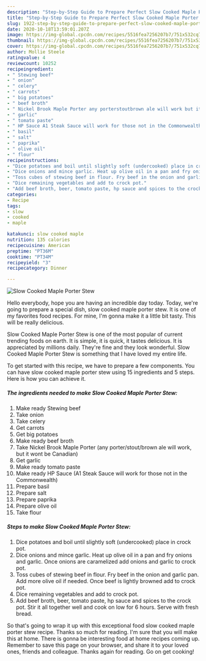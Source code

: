 ```yaml
---
description: "Step-by-Step Guide to Prepare Perfect Slow Cooked Maple Porter Stew"
title: "Step-by-Step Guide to Prepare Perfect Slow Cooked Maple Porter Stew"
slug: 1922-step-by-step-guide-to-prepare-perfect-slow-cooked-maple-porter-stew
date: 2020-10-18T13:59:01.207Z
image: https://img-global.cpcdn.com/recipes/5516fea7256207b7/751x532cq70/slow-cooked-maple-porter-stew-recipe-main-photo.jpg
thumbnail: https://img-global.cpcdn.com/recipes/5516fea7256207b7/751x532cq70/slow-cooked-maple-porter-stew-recipe-main-photo.jpg
cover: https://img-global.cpcdn.com/recipes/5516fea7256207b7/751x532cq70/slow-cooked-maple-porter-stew-recipe-main-photo.jpg
author: Mollie Steele
ratingvalue: 4
reviewcount: 10252
recipeingredient:
- " Stewing beef"
- " onion"
- " celery"
- " carrots"
- " big potatoes"
- " beef broth"
- " Nickel Brook Maple Porter any porterstoutbrown ale will work but it wont be Canadian"
- " garlic"
- " tomato paste"
- " HP Sauce A1 Steak Sauce will work for those not in the Commonwealth"
- " basil"
- " salt"
- " paprika"
- " olive oil"
- " flour"
recipeinstructions:
- "Dice potatoes and boil until slightly soft (undercooked) place in crock pot."
- "Dice onions and mince garlic. Heat up olive oil in a pan and fry onions and garlic. Once onions are caramelized add onions and garlic to crock pot."
- "Toss cubes of stewing beef in flour. Fry beef in the onion and garlic pan. Add more olive oil if needed. Once beef is lightly browned add to crock pot."
- "Dice remaining vegetables and add to crock pot."
- "Add beef broth, beer, tomato paste, hp sauce and spices to the crock pot. Stir it all together well and cook on low for 6 hours. Serve with fresh bread."
categories:
- Recipe
tags:
- slow
- cooked
- maple

katakunci: slow cooked maple 
nutrition: 135 calories
recipecuisine: American
preptime: "PT36M"
cooktime: "PT34M"
recipeyield: "3"
recipecategory: Dinner

---
```



![Slow Cooked Maple Porter Stew](https://img-global.cpcdn.com/recipes/5516fea7256207b7/751x532cq70/slow-cooked-maple-porter-stew-recipe-main-photo.jpg)

Hello everybody, hope you are having an incredible day today. Today, we're going to prepare a special dish, slow cooked maple porter stew. It is one of my favorites food recipes. For mine, I'm gonna make it a little bit tasty. This will be really delicious.

Slow Cooked Maple Porter Stew is one of the most popular of current trending foods on earth. It is simple, it is quick, it tastes delicious. It is appreciated by millions daily. They're fine and they look wonderful. Slow Cooked Maple Porter Stew is something that I have loved my entire life.




To get started with this recipe, we have to prepare a few components. You can have slow cooked maple porter stew using 15 ingredients and 5 steps. Here is how you can achieve it.

<!--inarticleads1-->

##### The ingredients needed to make Slow Cooked Maple Porter Stew:

1. Make ready  Stewing beef
1. Take  onion
1. Take  celery
1. Get  carrots
1. Get  big potatoes
1. Make ready  beef broth
1. Take  Nickel Brook Maple Porter (any porter/stout/brown ale will work, but it wont be Canadian)
1. Get  garlic
1. Make ready  tomato paste
1. Make ready  HP Sauce (A1 Steak Sauce will work for those not in the Commonwealth)
1. Prepare  basil
1. Prepare  salt
1. Prepare  paprika
1. Prepare  olive oil
1. Take  flour




<!--inarticleads2-->

##### Steps to make Slow Cooked Maple Porter Stew:

1. Dice potatoes and boil until slightly soft (undercooked) place in crock pot.
1. Dice onions and mince garlic. Heat up olive oil in a pan and fry onions and garlic. Once onions are caramelized add onions and garlic to crock pot.
1. Toss cubes of stewing beef in flour. Fry beef in the onion and garlic pan. Add more olive oil if needed. Once beef is lightly browned add to crock pot.
1. Dice remaining vegetables and add to crock pot.
1. Add beef broth, beer, tomato paste, hp sauce and spices to the crock pot. Stir it all together well and cook on low for 6 hours. Serve with fresh bread.




So that's going to wrap it up with this exceptional food slow cooked maple porter stew recipe. Thanks so much for reading. I'm sure that you will make this at home. There is gonna be interesting food at home recipes coming up. Remember to save this page on your browser, and share it to your loved ones, friends and colleague. Thanks again for reading. Go on get cooking!
